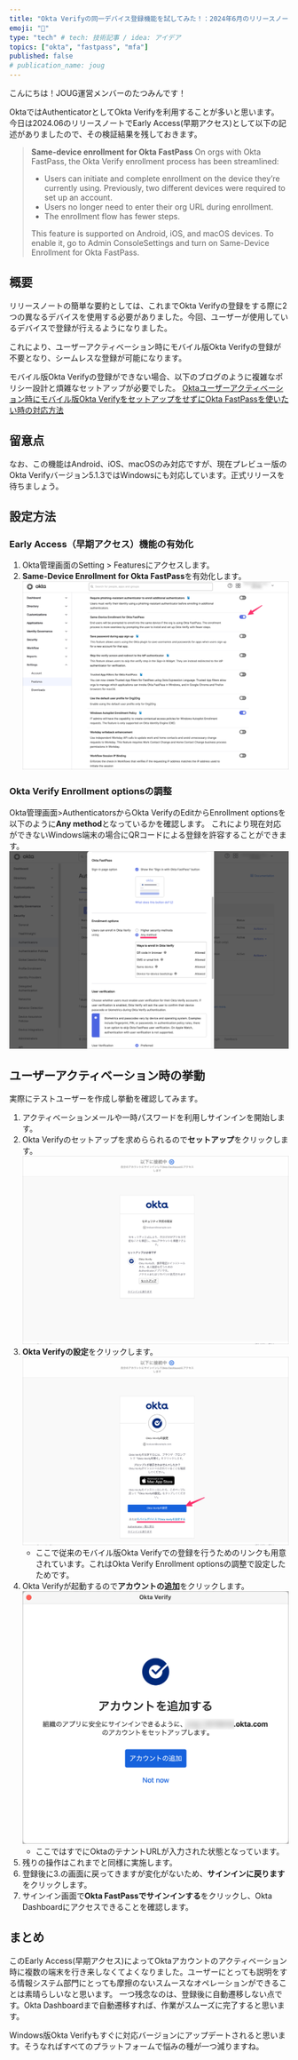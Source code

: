 ```yaml
---
title: "Okta Verifyの同一デバイス登録機能を試してみた！：2024年6月のリリースノート"
emoji: "🐙"
type: "tech" # tech: 技術記事 / idea: アイデア
topics: ["okta", "fastpass", "mfa"]
published: false
# publication_name: joug
---
```

こんにちは！JOUG運営メンバーのたつみんです！

OktaではAuthenticatorとしてOkta Verifyを利用することが多いと思います。
今日は2024.06のリリースノートでEarly Access(早期アクセス)として以下の記述がありましたので、その検証結果を残しておきます。

> **Same-device enrollment for Okta FastPass**
On orgs with Okta FastPass, the Okta Verify enrollment process has been streamlined:
> - Users can initiate and complete enrollment on the device they’re currently using. Previously, two different devices were required to set up an account.
> - Users no longer need to enter their org URL during enrollment.
> - The enrollment flow has fewer steps.
>
> This feature is supported on Android, iOS, and macOS devices. To enable it, go to Admin ConsoleSettings and turn on Same-Device Enrollment for Okta FastPass.

## 概要
リリースノートの簡単な要約としては、これまでOkta Verifyの登録をする際に2つの異なるデバイスを使用する必要がありました。今回、ユーザーが使用しているデバイスで登録が行えるようになりました。

これにより、ユーザーアクティベーション時にモバイル版Okta Verifyの登録が不要となり、シームレスな登録が可能になります。

モバイル版Okta Verifyの登録ができない場合、以下のブログのように複雑なポリシー設計と煩雑なセットアップが必要でした。
[Oktaユーザーアクティベーション時にモバイル版Okta VerifyをセットアップをせずにOkta FastPassを使いたい時の対応方法](https://blog.cloudnative.co.jp/17539/)

## 留意点

なお、この機能はAndroid、iOS、macOSのみ対応ですが、現在プレビュー版のOkta Verifyバージョン5.1.3ではWindowsにも対応しています。正式リリースを待ちましょう。


## 設定方法

### Early Access（早期アクセス）機能の有効化

1. Okta管理画面のSetting > Featuresにアクセスします。
2. **Same-Device Enrollment for Okta FastPass**を有効化します。
   ![](/images/same-device-enrollment-for-okta-fastpass/image01.png)

### Okta Verify Enrollment optionsの調整
Okta管理画面>AuthenticatorsからOkta VerifyのEditからEnrollment optionsを以下のように**Any method**となっているかを確認します。
これにより現在対応ができないWindows端末の場合にQRコードによる登録を許容することができます。
![](/images/same-device-enrollment-for-okta-fastpass/image02.png)

## ユーザーアクティベーション時の挙動
実際にテストユーザーを作成し挙動を確認してみます。
1. アクティベーションメールや一時パスワードを利用しサインインを開始します。
2. Okta Verifyのセットアップを求めらられるので**セットアップ**をクリックします。
![](/images/same-device-enrollment-for-okta-fastpass/image03.png)
3. **Okta Verifyの設定**をクリックします。
![](/images/same-device-enrollment-for-okta-fastpass/image04.png)
   - ここで従来のモバイル版Okta Verifyでの登録を行うためのリンクも用意されています。これはOkta Verify Enrollment optionsの調整で設定したためです。
4. Okta Verifyが起動するので**アカウントの追加**をクリックします。
![](/images/same-device-enrollment-for-okta-fastpass/image05.png)
   - ここではすでにOktaのテナントURLが入力された状態となっています。
5. 残りの操作はこれまでと同様に実施します。
6. 登録後に3.の画面に戻ってきますが変化がないため、**サインインに戻ります**をクリックします。
7. サインイン画面で**Okta FastPassでサインインする**をクリックし、Okta Dashboardにアクセスできることを確認します。

## まとめ
このEarly Access(早期アクセス)によってOktaアカウントのアクティベーション時に複数の端末を行き来しなくてよくなりました。ユーザーにとっても説明をする情報システム部門にとっても摩擦のないスムースなオペレーションができることは素晴らしいなと思います。
一つ残念なのは、登録後に自動遷移しない点です。Okta Dashboardまで自動遷移すれば、作業がスムーズに完了すると思います。

Windows版Okta Verifyもすぐに対応バージョンにアップデートされると思います。そうなればすべてのプラットフォームで悩みの種が一つ減りますね。